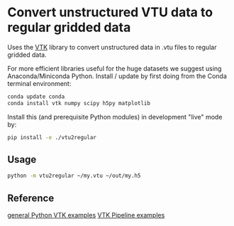 # Convert unstructured VTU data to regular gridded data

Uses the [VTK](https://vtk.org/) library to convert unstructured data in .vtu files to regular gridded data.

For more efficient libraries useful for the huge datasets we suggest using Anaconda/Miniconda Python.
Install / update by first doing from the Conda terminal environment:

```sh
conda update conda
conda install vtk numpy scipy h5py matplotlib
```

Install this (and prerequisite Python modules) in development "live" mode by:

```sh
pip install -e ./vtu2regular
```

## Usage

```sh
python -m vtu2regular ~/my.vtu ~/out/my.h5
```

## Reference

[general Python VTK examples](https://examples.vtk.org/site/Python/)
[VTK Pipeline examples](https://github.com/boryszef/vtk-python-examples/blob/master/080_function_gradient2.py)

